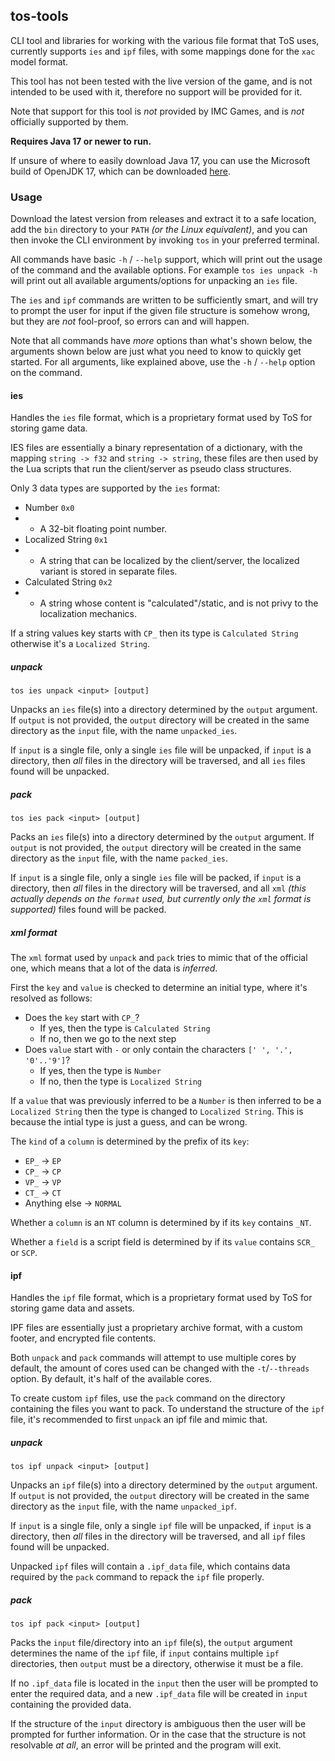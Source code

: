 ## tos-tools

CLI tool and libraries for working with the various file format that ToS uses, currently supports `ies` and `ipf` files,
with some mappings done for the `xac` model format.

This tool has not been tested with the live version of the game, and is not intended to be used with it, therefore no
support will be provided for it.

Note that support for this tool is *not* provided by IMC Games, and is *not* officially supported by them.

**Requires Java 17 or newer to run.**

If unsure of where to easily download Java 17, you can use the Microsoft build of OpenJDK 17, which can be
downloaded [here](https://learn.microsoft.com/en-us/java/openjdk/download#openjdk-17).

### Usage

Download the latest version from releases and extract it to a safe location, add the `bin` directory to your `PATH` *(or
the Linux equivalent)*, and you can then invoke the CLI environment by invoking `tos` in your preferred terminal.

All commands have basic `-h` / `--help` support, which will print out the usage of the command and the available
options. For example `tos ies unpack -h` will print out all available arguments/options for unpacking an `ies` file.

The `ies` and `ipf` commands are written to be sufficiently smart, and will try to prompt the user for input if the
given file structure is somehow wrong, but they are *not* fool-proof, so errors can and will happen.

Note that all commands have *more* options than what's shown below, the arguments shown below are just what you need to
know to quickly get started. For all arguments, like explained above, use the `-h` / `--help` option on the command.

#### ies

Handles the `ies` file format, which is a proprietary format used by ToS for storing game data.

IES files are essentially a binary representation of a dictionary, with the mapping `string -> f32`
and `string -> string`, these files are then used by the Lua scripts that run the client/server as pseudo class
structures.

Only 3 data types are supported by the `ies` format:

- Number `0x0`
-
    - A 32-bit floating point number.
- Localized String `0x1`
-
    - A string that can be localized by the client/server, the localized variant is stored in separate files.
- Calculated String `0x2`
-
    - A string whose content is "calculated"/static, and is not privy to the localization mechanics.

If a string values key starts with `CP_` then its type is `Calculated String` otherwise it's a `Localized String`.

##### unpack

`tos ies unpack <input> [output]`

Unpacks an `ies` file(s) into a directory determined by the `output` argument. If `output` is not provided, the `output`
directory will be created in the same directory as the `input` file, with the name `unpacked_ies`.

If `input` is a single file, only a single `ies` file will be unpacked, if `input` is a directory, then *all* files in
the directory will be traversed, and all `ies` files found will be unpacked.

##### pack

`tos ies pack <input> [output]`

Packs an `ies` file(s) into a directory determined by the `output` argument. If `output` is not provided, the `output`
directory will be created in the same directory as the `input` file, with the name `packed_ies`.

If `input` is a single file, only a single `ies` file will be packed, if `input` is a directory, then *all* files in the
directory will be traversed, and all `xml` *(this actually depends on the `format` used, but currently only the `xml`
format
is supported)* files found will be packed.

##### xml format

The `xml` format used by `unpack` and `pack` tries to mimic that of the official one, which means that a lot of the data
is *inferred*.

First the `key` and `value` is checked to determine an initial type, where it's resolved as follows:

- Does the `key` start with `CP_`?
    - If yes, then the type is `Calculated String`
    - If no, then we go to the next step
- Does `value` start with `-` or only contain the characters `[' ', '.', '0'..'9']`?
    - If yes, then the type is `Number`
    - If no, then the type is `Localized String`

If a `value` that was previously inferred to be a `Number` is then inferred to be a `Localized String` then the type is
changed to `Localized String`. This is because the intial type is just a guess, and can be wrong.

The `kind` of a `column` is determined by the prefix of its `key`:

- `EP_` -> `EP`
- `CP_` -> `CP`
- `VP_` -> `VP`
- `CT_` -> `CT`
- Anything else -> `NORMAL`

Whether a `column` is an `NT` column is determined by if its `key` contains `_NT`.

Whether a `field` is a script field is determined by if its `value` contains `SCR_` or `SCP`.

#### ipf

Handles the `ipf` file format, which is a proprietary format used by ToS for storing game data and assets.

IPF files are essentially just a proprietary archive format, with a custom footer, and encrypted file contents.

Both `unpack` and `pack` commands will attempt to use multiple cores by default, the amount of cores used can be changed
with the `-t`/`--threads` option. By default, it's half of the available cores.

To create custom `ipf` files, use the `pack` command on the directory containing the files you want to pack. To
understand the structure of the `ipf` file, it's recommended to first `unpack` an ipf file and mimic that.

##### unpack

`tos ipf unpack <input> [output]`

Unpacks an `ipf` file(s) into a directory determined by the `output` argument. If `output` is not provided, the `output`
directory will be created in the same directory as the `input` file, with the name `unpacked_ipf`.

If `input` is a single file, only a single `ipf` file will be unpacked, if `input` is a directory, then *all* files in
the directory will be traversed, and all `ipf` files found will be unpacked.

Unpacked `ipf` files will contain a `.ipf_data` file, which contains data required by the `pack` command to repack
the `ipf` file properly.

##### pack

`tos ipf pack <input> [output]`

Packs the `input` file/directory into an `ipf` file(s), the `output` argument determines the name of the `ipf` file,
if `input` contains multiple `ipf` directories, then `output` must be a directory, otherwise it must be a file.

If no `.ipf_data` file is located in the `input` then the user will be prompted to enter the required data, and a
new `.ipf_data` file will be created in `input` containing the provided data.

If the structure of the `input` directory is ambiguous then the user will be prompted for further information. Or in the
case that the structure is not resolvable *at all*, an error will be printed and the program will exit.
